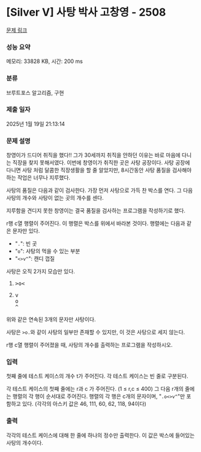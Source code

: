 # [Silver V] 사탕 박사 고창영 - 2508 

[문제 링크](https://www.acmicpc.net/problem/2508) 

### 성능 요약

메모리: 33828 KB, 시간: 200 ms

### 분류

브루트포스 알고리즘, 구현

### 제출 일자

2025년 1월 19일 21:13:14

### 문제 설명

<p>창영이가 드디어 취직을 했다!! 그가 30세까지 취직을 안하던 이유는 바로 마음에 다니는 직장을 찾지 못해서였다. 이번에 창영이가 취직한 곳은 사탕 공장이다. 사탕 공장에 다니면 사탕 처럼 달콤한 직장생활을 할 줄 알았지만, 8시간동안 사탕 품질을 검사해야 하는 작업은 너무나 지루했다.</p>

<p>사탕의 품질은 다음과 같이 검사한다. 가장 먼저 사탕으로 가득 찬 박스를 연다. 그 다음 사탕의 개수와 사탕이 없는 곳의 개수를 센다.</p>

<p>지루함을 견디지 못한 창영이는 결국 품질을 검사하는 프로그램을 작성하기로 했다.</p>

<p>r행 c열 행렬이 주어진다. 이 행렬은 박스를 위에서 바라본 것이다. 행렬에는 다음과 같은 문자만 있다.</p>

<ul>
	<li>"<code>.</code>": 빈 곳</li>
	<li>"<code>o</code>": 사탕의 먹을 수 있는 부분</li>
	<li>"<code><>v^</code>": 캔디 껍질</li>
</ul>

<p>사탕은 오직 2가지 모습만 있다.</p>

<ol>
	<li>
	<pre>>o<
</pre>
	</li>
	<li>
	<pre>v
o
^</pre>
	</li>
</ol>

<p>위와 같은 연속된 3개의 문자만 사탕이다.</p>

<p>사탕은 <code>>o.</code>와 같이 사탕의 일부만 존재할 수 있지만, 이 것은 사탕으로 세지 않는다.</p>

<p>r행 c열 행렬이 주어졌을 때, 사탕의 개수를 출력하는 프로그램을 작성하시오.</p>

### 입력 

 <p>첫째 줄에 테스트 케이스의 개수 t가 주어진다. 각 테스트 케이스는 빈 줄로 구분된다.</p>

<p>각 테스트 케이스의 첫째 줄에는 r과 c 가 주어진다. (1 ≤ r,c ≤ 400) 그 다음 r개의 줄에는 행렬의 각 행이 순서대로 주어진다. 행렬의 각 행은 c개의 문자이며, "<code>.o<>v^</code>"만 포함하고 있다. (각각의 아스키 값은 46, 111, 60, 62, 118, 94이다)</p>

### 출력 

 <p>각각의 테스트 케이스에 대해 한 줄에 하나의 정수만 출력한다. 이 값은 박스에 들어있는 사탕의 개수이다.</p>

